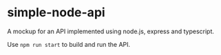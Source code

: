 # simple-node-api
A mockup for an API implemented using node.js, express and typescript.

Use `npm run start` to build and run the API.